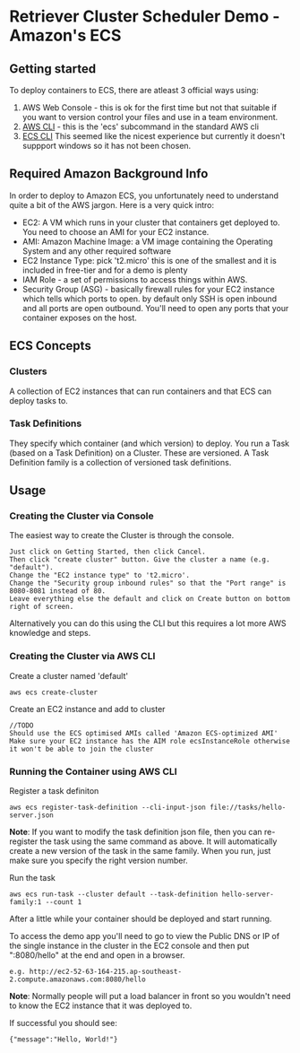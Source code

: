 # Retriever Cluster Scheduler Demo - Amazon's ECS

## Getting started

To deploy containers to ECS, there are atleast 3 official ways using:

1. AWS Web Console - this is ok for the first time but not that suitable if you want to version control your files and use in a team environment.
2. [AWS CLI](http://docs.aws.amazon.com/AmazonECS/latest/developerguide/ECS_AWSCLI.html) - this is the 'ecs' subcommand in the standard AWS cli
3. [ECS CLI](https://github.com/aws/amazon-ecs-cli) This seemed like the nicest experience but currently it doesn't suppport windows so it has not been chosen.

## Required Amazon Background Info

In order to deploy to Amazon ECS, you unfortunately need to understand quite a bit of the AWS jargon.
Here is a very quick intro:

* EC2: A VM which runs in your cluster that containers get deployed to. You need to choose an AMI for your EC2 instance.
* AMI: Amazon Machine Image: a VM image containing the Operating System and any other required software
* EC2 Instance Type: pick 't2.micro' this is one of the smallest and it is included in free-tier and for a demo is plenty
* IAM Role - a set of permissions to access things within AWS. 
* Security Group (ASG) - basically firewall rules for your EC2 instance which tells which ports to open. by default only SSH is open inbound and all ports are open outbound. You'll need to open any ports that your container exposes on the host.

## ECS Concepts

### Clusters
A collection of EC2 instances that can run containers and that ECS can deploy tasks to.

### Task Definitions
They specify which container (and which version) to deploy.
You run a Task (based on a Task Definition) on a Cluster.
These are versioned.
A Task Definition family is a collection of versioned task definitions.

## Usage

### Creating the Cluster via Console

The easiest way to create the Cluster is through the console. 
    
    Just click on Getting Started, then click Cancel.
    Then click "create cluster" button. Give the cluster a name (e.g. "default").
    Change the "EC2 instance type" to 't2.micro'.
    Change the "Security group inbound rules" so that the "Port range" is 8080-8081 instead of 80.
    Leave everything else the default and click on Create button on bottom right of screen. 

Alternatively you can do this using the CLI but this requires a lot more AWS knowledge and steps.

### Creating the Cluster via AWS CLI

Create a cluster named 'default'

    aws ecs create-cluster

Create an EC2 instance and add to cluster

    //TODO 
    Should use the ECS optimised AMIs called 'Amazon ECS-optimized AMI'
    Make sure your EC2 instance has the AIM role ecsInstanceRole otherwise it won't be able to join the cluster


### Running the Container using AWS CLI

Register a task definiton

    aws ecs register-task-definition --cli-input-json file://tasks/hello-server.json

**Note**: If you want to modify the task definition json file, then you can re-register the task using the same command as above. 
It will automatically create a new version of the task in the same family.
When you run, just make sure you specify the right version number.

Run the task

    aws ecs run-task --cluster default --task-definition hello-server-family:1 --count 1

After a little while your container should be deployed and start running.

To access the demo app you'll need to go to view the Public DNS or IP of the single instance in the cluster in the EC2 console and then put ":8080/hello" at the end and open in a browser.

    e.g. http://ec2-52-63-164-215.ap-southeast-2.compute.amazonaws.com:8080/hello

**Note**: Normally people will put a load balancer in front so you wouldn't need to know the EC2 instance that it was deployed to.

If successful you should see:

    {"message":"Hello, World!"}